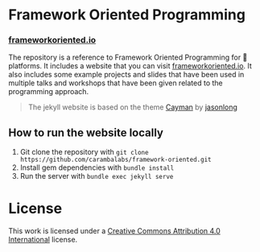 # Framework Oriented Programming

### [frameworkoriented.io](http://frameworkoriented.io)

The repository is a reference to Framework Oriented Programming for :apple: platforms. It includes a website that you can visit [frameworkoriented.io](http://frameworkoriented.io). It also includes some example projects and slides that have been used in multiple talks and workshops that have been given related to the programming approach.

> The jekyll website is based on the theme [Cayman](https://github.com/jasonlong/cayman-theme) by [jasonlong](https://github.com/jasonlong/cayman-theme)


## How to run the website locally

1. Git clone the repository with `git clone https://github.com/carambalabs/framework-oriented.git`
2. Install gem dependencies with `bundle install`
3. Run the server with `bundle exec jekyll serve`

# License

This work is licensed under a [Creative Commons Attribution 4.0 International](http://creativecommons.org/licenses/by/4.0/) license.
